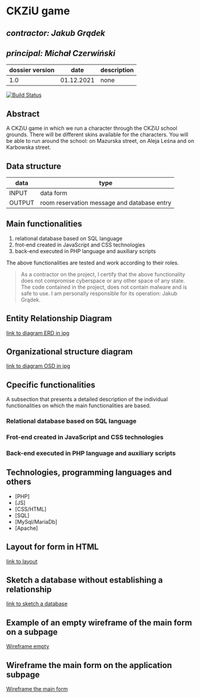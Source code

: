 # CKZiU game

## _contractor: Jakub Grądek_
## _principal: Michał Czerwiński_


| dossier version | date | description |
| ------ | ------ | ------ |
| 1.0 | 01.12.2021 | none |

[![Build Status](https://travis-ci.org/joemccann/dillinger.svg?branch=master)](https://travis-ci.org/joemccann/dillinger)

## Abstract 
A CKZiU game in which we run a character through the CKZiU school grounds. There will be different skins available for the characters. You will be able to run around the school: on Mazurska street, on Aleja Leśna and on Karbowska street.

## Data structure

| data | type |
| ------ | ------ |
| INPUT | data form |
| OUTPUT | room reservation message and database entry |

## Main functionalities

1. relational database based on SQL language
1. frot-end created in JavaScript and CSS technologies
1. back-end executed in PHP language and auxiliary scripts

The above functionalities are tested and work according to their roles.

> As a contractor on the project, I certify that the above functionality 
> does not compromise cyberspace or any other space of any state. 
> The code contained in the project, does not contain malware and is safe to use. 
> I am personally responsible for its operation: Jakub Grądek.

## Entity Relationship Diagram

[link to diagram ERD in jpg][erd]

## Organizational structure diagram

[link to diagram OSD in jpg][osd]

## Cpecific functionalities

A subsection that presents a detailed description of the individual functionalities on which the main functionalities are based.

### Relational database based on SQL language

### Frot-end created in JavaScript and CSS technologies

### Back-end executed in PHP language and auxiliary scripts

## Technologies, programming languages and others

- [PHP]
- [JS]
- [CSS/HTML]
- [SQL]
- [MySql/MariaDb]
- [Apache]

## Layout for form in HTML

[link to layout][form]

## Sketch a database without establishing a relationship

[link to sketch a database][db]

## Example of an empty wireframe of the main form on a subpage

[Wireframe empty][wireframeExample]

## Wireframe the main form on the application subpage

[Wireframe the main form][wireframeMain]

 [erd]: <https://github.com/Michal3456/example_project/blob/main/sprites/Untitled%20Diagram.jpg>
 
 [osd]: <https://github.com/Michal3456/example_project/blob/main/sprites/Untitled%20Diagram.drawio(1).png>
 
 [form]: <https://github.com/Michal3456/example_project/blob/main/sprites/Untitled%20Diagram.drawio(2).png>
 
 [db]: <https://github.com/Michal3456/example_project/blob/main/sprites/Untitled%20Diagram.drawio(6).png>
 
 [wireframeMain]: <https://github.com/Michal3456/example_project/blob/main/sprites/a_wireframe_subpage_with_the_main_application_form.jpg>
 
 [wireframeExample]: <https://github.com/Michal3456/example_project/blob/main/sprites/wireframe%20subpage_simple.jpg>
